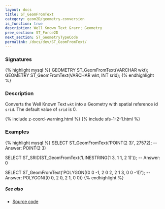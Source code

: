 ```yaml
---
layout: docs
title: ST_GeomFromText
category: geom2D/geometry-conversion
is_function: true
description: Well Known Text &rarr; Geometry
prev_section: ST_Force2D
next_section: ST_GeometryTypeCode
permalink: /docs/dev/ST_GeomFromText/
---
```


### Signatures

{% highlight mysql %}
GEOMETRY ST_GeomFromText(VARCHAR wkt);
GEOMETRY ST_GeomFromText(VARCHAR wkt, INT srid);
{% endhighlight %}

### Description

Converts the Well Known Text `wkt` into a Geometry with spatial reference id
`srid`.  The default value of `srid` is 0.

{% include z-coord-warning.html %}
{% include sfs-1-2-1.html %}

### Examples

{% highlight mysql %}
SELECT ST_GeomFromText('POINT(2 3)', 27572);
-- Answer: POINT(2 3)

SELECT ST_SRID(ST_GeomFromText('LINESTRING(1 3, 1 1, 2 1)'));
-- Answer: 0

SELECT ST_GeomFromText('POLYGON((0 0 -1, 2 0 2, 2 1 3, 0 0 -1))');
-- Answer: POLYGON((0 0, 2 0, 2 1, 0 0))
{% endhighlight %}

##### See also

* <a href="https://github.com/orbisgis/h2gis/blob/master/h2gis-functions/src/main/java/org/h2gis/functions/spatial/convert/ST_GeomFromText.java" target="_blank">Source code</a>
